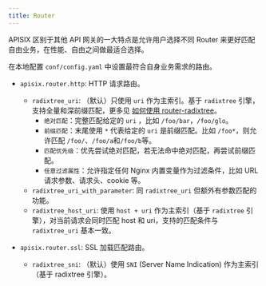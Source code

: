 ```yaml
---
title: Router
---
```


<!--
#
# Licensed to the Apache Software Foundation (ASF) under one or more
# contributor license agreements.  See the NOTICE file distributed with
# this work for additional information regarding copyright ownership.
# The ASF licenses this file to You under the Apache License, Version 2.0
# (the "License"); you may not use this file except in compliance with
# the License.  You may obtain a copy of the License at
#
#     http://www.apache.org/licenses/LICENSE-2.0
#
# Unless required by applicable law or agreed to in writing, software
# distributed under the License is distributed on an "AS IS" BASIS,
# WITHOUT WARRANTIES OR CONDITIONS OF ANY KIND, either express or implied.
# See the License for the specific language governing permissions and
# limitations under the License.
#
-->

APISIX 区别于其他 API 网关的一大特点是允许用户选择不同 Router 来更好匹配自由业务，在性能、自由之间做最适合选择。

在本地配置 `conf/config.yaml` 中设置最符合自身业务需求的路由。

- `apisix.router.http`: HTTP 请求路由。

  - `radixtree_uri`: （默认）只使用 `uri` 作为主索引。基于 `radixtree` 引擎，支持全量和深前缀匹配，更多见 [如何使用 router-radixtree](../../../en/latest/router-radixtree.md)。
    - `绝对匹配`：完整匹配给定的 `uri` ，比如 `/foo/bar`，`/foo/glo`。
    - `前缀匹配`：末尾使用 `*` 代表给定的 `uri` 是前缀匹配。比如 `/foo*`，则允许匹配 `/foo/`、`/foo/a`和`/foo/b`等。
    - `匹配优先级`：优先尝试绝对匹配，若无法命中绝对匹配，再尝试前缀匹配。
    - `任意过滤属性`：允许指定任何 Nginx 内置变量作为过滤条件，比如 URL 请求参数、请求头、cookie 等。
  - `radixtree_uri_with_parameter`: 同 `radixtree_uri` 但额外有参数匹配的功能。
  - `radixtree_host_uri`: 使用 `host + uri` 作为主索引（基于 `radixtree` 引擎），对当前请求会同时匹配 host 和 uri，支持的匹配条件与 `radixtree_uri` 基本一致。

- `apisix.router.ssl`: SSL 加载匹配路由。
  - `radixtree_sni`: （默认）使用 `SNI` (Server Name Indication) 作为主索引（基于 radixtree 引擎）。
